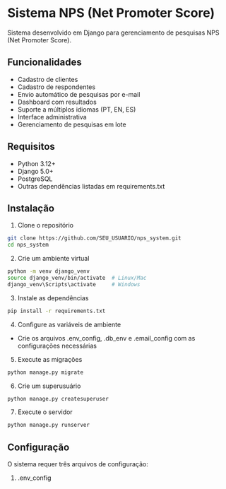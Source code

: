 # Sistema NPS (Net Promoter Score)

Sistema desenvolvido em Django para gerenciamento de pesquisas NPS (Net Promoter Score).

## Funcionalidades

- Cadastro de clientes
- Cadastro de respondentes
- Envio automático de pesquisas por e-mail
- Dashboard com resultados
- Suporte a múltiplos idiomas (PT, EN, ES)
- Interface administrativa
- Gerenciamento de pesquisas em lote

## Requisitos

- Python 3.12+
- Django 5.0+
- PostgreSQL
- Outras dependências listadas em requirements.txt

## Instalação

1. Clone o repositório
```bash
git clone https://github.com/SEU_USUARIO/nps_system.git
cd nps_system
```

2. Crie um ambiente virtual
```bash
python -m venv django_venv
source django_venv/bin/activate  # Linux/Mac
django_venv\Scripts\activate     # Windows
```

3. Instale as dependências
```bash
pip install -r requirements.txt
```

4. Configure as variáveis de ambiente
- Crie os arquivos .env_config, .db_env e .email_config com as configurações necessárias

5. Execute as migrações
```bash
python manage.py migrate
```

6. Crie um superusuário
```bash
python manage.py createsuperuser
```

7. Execute o servidor
```bash
python manage.py runserver
```

## Configuração

O sistema requer três arquivos de configuração:

1. .env_config
